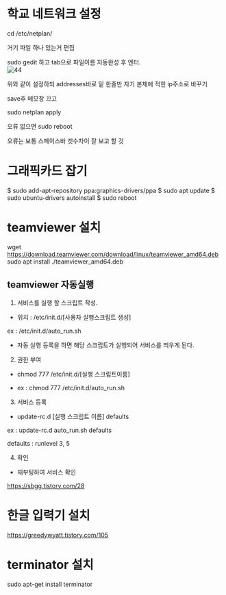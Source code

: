 # 학교 네트워크 설정

cd /etc/netplan/

거기 파일 하나 있는거 편집

sudo gedit 하고 tab으로 파일이름 자동완성 후 엔터.   
![44](https://user-images.githubusercontent.com/40755420/145689717-8ea0c46e-958f-42fa-813a-5aeb02a3a658.png)



위와 같이 설정하되 addresses바로 밑 한줄만 자기 본체에 적힌 ip주소로 바꾸기

save후 메모장 끄고

sudo netplan apply

오류 없으면 sudo reboot

오류는 보통 스페이스바 갯수차이 잘 보고 할 것





# 그래픽카드 잡기


$ sudo add-apt-repository ppa:graphics-drivers/ppa
$ sudo apt update
$ sudo ubuntu-drivers autoinstall
$ sudo reboot


# teamviewer 설치  

wget https://download.teamviewer.com/download/linux/teamviewer_amd64.deb   
sudo apt install ./teamviewer_amd64.deb   

## teamviewer 자동실행
1. 서비스를 실행 할 스크립트 작성.

  - 위치 : /etc/init.d/[사용자 실행스크립트 생성]

  ex : /etc/init.d/auto_run.sh

  - 자동 실행 등록을 하면 해당 스크립트가 실행되어 서비스를 띄우게 된다.



2. 권한 부여

  - chmod 777 /etc/init.d/[실행 스크립트이름]

  - ex : chmod 777 /etc/init.d/auto_run.sh



3. 서비스 등록

  - update-rc.d [실행 스크립트 이름] defaults

  ex : update-rc.d auto_run.sh defaults

  

  defaults : runlevel 3, 5



4. 확인 

  - 재부팅하여 서비스 확인

https://sbgg.tistory.com/28


# 한글 입력기 설치
https://greedywyatt.tistory.com/105


# terminator 설치  
sudo apt-get install terminator
